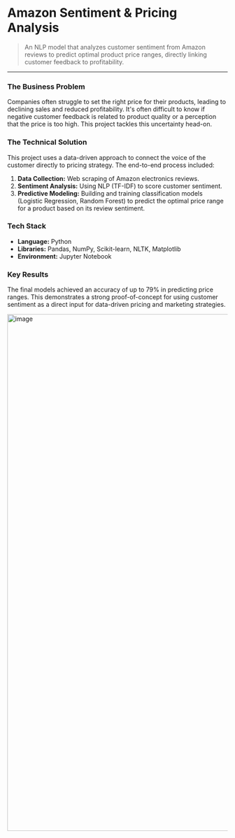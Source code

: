 # Amazon Sentiment & Pricing Analysis

> An NLP model that analyzes customer sentiment from Amazon reviews to predict optimal product price ranges, directly linking customer feedback to profitability.

---

### The Business Problem

Companies often struggle to set the right price for their products, leading to declining sales and reduced profitability. It's often difficult to know if negative customer feedback is related to product quality or a perception that the price is too high. This project tackles this uncertainty head-on.

### The Technical Solution

This project uses a data-driven approach to connect the voice of the customer directly to pricing strategy. The end-to-end process included:

1.  **Data Collection:** Web scraping of Amazon electronics reviews.
2.  **Sentiment Analysis:** Using NLP (TF-IDF) to score customer sentiment.
3.  **Predictive Modeling:** Building and training classification models (Logistic Regression, Random Forest) to predict the optimal price range for a product based on its review sentiment.

### Tech Stack
*   **Language:** Python
*   **Libraries:** Pandas, NumPy, Scikit-learn, NLTK, Matplotlib
*   **Environment:** Jupyter Notebook

### Key Results

The final models achieved an accuracy of up to 79% in predicting price ranges. This demonstrates a strong proof-of-concept for using customer sentiment as a direct input for data-driven pricing and marketing strategies.

<img width="1446" height="1183" alt="image" src="https://github.com/user-attachments/assets/0cd79e17-9e4f-471c-bf7d-142b5c085beb" />

